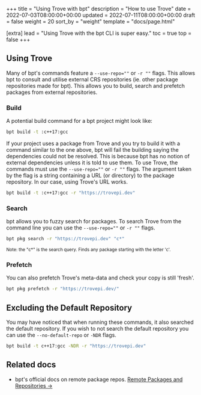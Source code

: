 +++
title = "Using Trove with bpt"
description = "How to use Trove"
date = 2022-07-03T08:00:00+00:00
updated = 2022-07-11T08:00:00+00:00
draft = false
weight = 20
sort_by = "weight"
template = "docs/page.html"

[extra]
lead = "Using Trove with the bpt CLI is super easy."
toc = true
top = false
+++

## Using Trove

Many of bpt's commands feature a `--use-repo=""` or `-r ""` flags. This allows bpt to consult and utilise external CRS repositories (ie. other package repositories made for bpt). This allows you to build, search and prefetch packages from external repositories.

### Build

A potential build command for a bpt project might look like:

```sh
bpt build -t :c++17:gcc
```

If your project uses a package from Trove and you try to build it with a command similar to the one above, bpt will fail the building saying the dependencies could not be resolved. This is because bpt has no notion of external dependencies unless it is told to use them. To use Trove, the commands must use the `--use-repo=""` or `-r ""` flags. The argument taken by the flag is a string containing a URL (or directory) to the package repository. In our case, using Trove's URL works.

```sh
bpt build -t :c++17:gcc -r "https://trovepi.dev"
```

### Search

bpt allows you to fuzzy search for packages. To search Trove from the command line you can use the `--use-repo=""` or `-r ""` flags.

```sh
bpt pkg search -r "https://trovepi.dev" "c*"
```

<sup>Note: the "c*" is the search query. Finds any package starting with the letter 'c'.</sup>

### Prefetch

You can also prefetch Trove's meta-data and check your copy is still 'fresh'.

```sh
bpt pkg prefetch -r "https://trovepi.dev/"
```

## Excluding the Default Repository

You may have noticed that when running these commands, it also searched the default repository. If you wish to not search the default repository you can use the `--no-default-repo` or `-NDR` flags.

```sh
bpt build -t c++17:gcc -NDR -r "https://trovepi.dev"
```

## Related docs

- bpt's official docs on remote package repos. [Remote Packages and Repositories →](https://bpt.pizza/docs/latest/guide/remote-pkgs.html)
